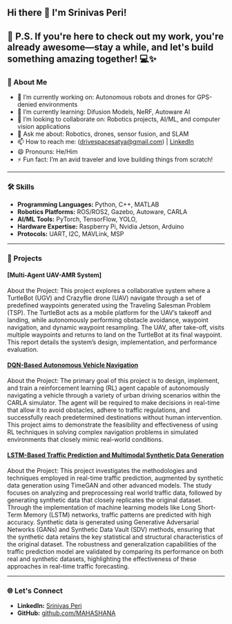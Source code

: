 ## Hi there 👋 I'm Srinivas Peri!
## 🌟 P.S. If you're here to check out my work, you're already awesome—stay a while, and let's build something amazing together! 💻✨

### 🚀 About Me
- 🔭 I’m currently working on: Autonomous robots and drones for GPS-denied environments
- 🌱 I’m currently learning: Difusion Models, NeRF, Autoware AI
- 👯 I’m looking to collaborate on: Robotics projects, AI/ML, and computer vision applications
- 💬 Ask me about: Robotics, drones, sensor fusion, and SLAM
- 📫 How to reach me: (drivespacesatya@gmail.com) | [LinkedIn](https://www.linkedin.com/in/srinivas-peri-yob1998/)
- 😄 Pronouns: He/Him
- ⚡ Fun fact: I’m an avid traveler and love building things from scratch!

---
### 🛠 Skills
- **Programming Languages:** Python, C++, MATLAB
- **Robotics Platforms:** ROS/ROS2, Gazebo, Autoware, CARLA
- **AI/ML Tools:** PyTorch, TensorFlow, YOLO, 
- **Hardware Expertise:** Raspberry Pi, Nvidia Jetson, Arduino
- **Protocols:** UART, I2C, MAVLink, MSP

---
### 🌟 Projects
#### [Multi-Agent UAV-AMR System]
About the Project:
This project explores a collaborative system where a TurtleBot (UGV) and Crazyflie drone (UAV) navigate through a set of predefined waypoints generated using the Traveling Salesman Problem (TSP). The TurtleBot acts as a mobile platform for the UAV’s takeoff and landing, while autonomously performing obstacle avoidance, waypoint navigation, and dynamic waypoint resampling. The UAV, after take-off, visits multiple waypoints and returns to land on the TurtleBot at its final waypoint. This report details the system’s design, implementation, and performance evaluation.

#### [DQN-Based Autonomous Vehicle Navigation]([https://github.com/MAHASHANA/RL_Final_Project_Crala_SeflDriving/](https://github.com/MAHASHANA/RL_Final_Project_Crala_SeflDriving))
About the Project:
The primary goal of this project is to design, implement, and train a reinforcement learning (RL) agent capable of autonomously navigating a vehicle through a variety of urban driving scenarios within the CARLA simulator. The agent will be required to make decisions in real-time that allow it to avoid obstacles, adhere to traffic regulations, and successfully reach predetermined destinations without human intervention. This project aims to demonstrate the feasibility and effectiveness of using RL techniques in solving complex navigation problems in simulated environments that closely mimic real-world conditions.

#### [LSTM-Based Traffic Prediction and Multimodal Synthetic Data Generation](https://github.com/MAHASHANA/CS6140_ML_Project)
About the Project:
This project investigates the methodologies and techniques employed in real-time traffic prediction, augmented by synthetic data generation using TimeGAN and other advanced models. The study focuses on analyzing and preprocessing real world traffic data, followed by generating synthetic data that closely replicates the original dataset. Through the implementation of machine learning models like Long Short-Term Memory (LSTM) networks, traffic patterns are predicted with high accuracy. Synthetic data is generated using Generative Adversarial Networks (GANs) and Synthetic Data Vault (SDV) methods, ensuring that the synthetic data retains the key statistical and structural characteristics of the original dataset. The robustness and generalization capabilities of the traffic prediction model are validated by comparing its performance on both real and synthetic datasets, highlighting the effectiveness of these approaches in real-time traffic forecasting.

---

### 🌐 Let's Connect
- **LinkedIn:** [Srinivas Peri](https://www.linkedin.com/in/srinivas-peri-yob1998/)
- **GitHub:** [github.com/MAHASHANA](https://github.com/MAHASHANA)

